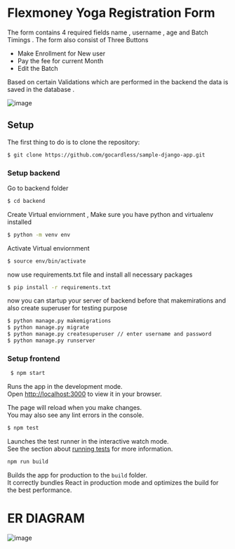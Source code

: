 # Flexmoney Yoga Registration Form

The form contains 4 required fields name , username , age and Batch Timings . The form also consist of Three Buttons
 
 - Make Enrollment for New user
 - Pay the fee for current Month
 - Edit the Batch
 
 Based on certain Validations which are performed in the backend the data is saved in the database . 
 
 ![image](https://user-images.githubusercontent.com/58383389/207111904-ed8277c1-5159-4b46-abed-5b55c8b7ff1b.png)

## Setup

The first thing to do is to clone the repository:

```sh
$ git clone https://github.com/gocardless/sample-django-app.git
```

### Setup backend

Go to backend folder

```sh
$ cd backend
```

Create Virtual enviornment , Make sure you have python and virtualenv installed 
```sh
$ python -m venv env
```
Activate Virtual enviornment

```sh
$ source env/bin/activate
```
now use requirements.txt file and install all necessary packages
```sh
$ pip install -r requirements.txt
```
now you can startup your server of backend before that makemirations and also create superuser for testing purpose

```sh
$ python manage.py makemigrations
$ python manage.py migrate
$ python manage.py createsuperuser // enter username and password
$ python manage.py runserver
```


### Setup frontend

```sh
 $ npm start
```

Runs the app in the development mode.\
Open [http://localhost:3000](http://localhost:3000) to view it in your browser.

The page will reload when you make changes.\
You may also see any lint errors in the console.

```sh
$ npm test
```

Launches the test runner in the interactive watch mode.\
See the section about [running tests](https://facebook.github.io/create-react-app/docs/running-tests) for more information.

```sh
npm run build
```

Builds the app for production to the `build` folder.\
It correctly bundles React in production mode and optimizes the build for the best performance.


# ER DIAGRAM
![image](https://user-images.githubusercontent.com/58383389/207133396-bf5838cf-8c53-41d3-b991-37eae1a41160.png)



